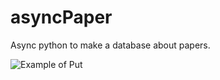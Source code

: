 # asyncPaper
Async python to make a database about papers.

![Example of Put](https://github.com/jstubbs01/asyncBook/blob/main/imgs/paper_Put.jpg)
